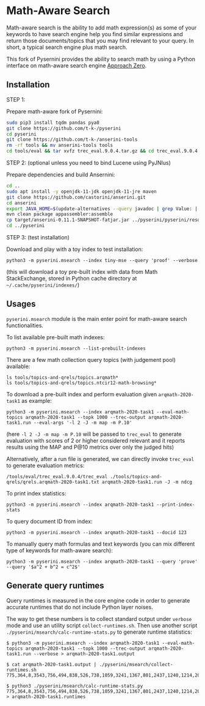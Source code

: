 # Math-Aware Search
Math-aware search is the ability to add math expression(s) as some of your keywords to have search engine help you find similar expressions and return those documents/topics that you may find relevant to your query. In short, a typical search engine plus math search.

This fork of Pysernini provides the ability to search math by using a Python interface on math-aware search engine [Approach Zero](https://github.com/approach0/search-engine).

## Installation
STEP 1:

Prepare math-aware fork of Pysernini:
```sh
sudo pip3 install tqdm pandas pya0
git clone https://github.com/t-k-/pyserini
cd pyserini
git clone https://github.com/t-k-/anserini-tools
rm -rf tools && mv anserini-tools tools
cd tools/eval && tar xvfz trec_eval.9.0.4.tar.gz && cd trec_eval.9.0.4 && make && cd ../../..
```

STEP 2: (optional unless you need to bind Lucene using PyJNIus)

Prepare dependencies and build Ansernini:
```sh
cd ..
sudo apt install -y openjdk-11-jdk openjdk-11-jre maven
git clone https://github.com/castorini/anserini.git
cd anserini
export JAVA_HOME=$(update-alternatives --query javadoc | grep Value: | head -n1 | sed 's/Value: //' | sed 's@bin/javadoc$@@') # assume it is a Debian-like system (such as Ubuntu)
mvn clean package appassembler:assemble
cp target/anserini-0.11.1-SNAPSHOT-fatjar.jar ../pyserini/pyserini/resources/jars/
cd ../pyserini
```

STEP 3: (test installation)

Download and play with a toy index to test installation:
```
python3 -m pyserini.msearch --index tiny-mse --query 'proof' --verbose
```
(this will download a toy pre-built index with data from Math StackExchange, stored in Python cache directory at `~/.cache/pyserini/indexes/`)

## Usages
`pyserini.msearch` module is the main enter point for math-aware search functionalities.

To list available pre-built math indexes:
```
python3 -m pyserini.msearch --list-prebuilt-indexes
```

There are a few math collection query topics (with judgement pool) available:
```
ls tools/topics-and-qrels/topics.arqmath*
ls tools/topics-and-qrels/topics.ntcir12-math-browsing*
```

To download a pre-built index and perform evaluation given `arqmath-2020-task1` as example:
```
python3 -m pyserini.msearch --index arqmath-2020-task1 --eval-math-topics arqmath-2020-task1 --topk 1000 --trec-output arqmath-2020-task1.run --eval-args '-l 2 -J -m map -m P.10'
```
(here `-l 2 -J -m map -m P.10` will be passed to `trec_eval` to generate evaluation with scores of 2 or higher considered relevant and it reports results using the MAP and P@10 metrics over only the judged hits)

Alternatively, after a run file is generated, we can directly invoke `trec_eval` to generate evaluation metrics:
```
/tools/eval/trec_eval.9.0.4/trec_eval ./tools/topics-and-qrels/qrels.arqmath-2020-task1.txt arqmath-2020-task1.run -J -m ndcg
```

To print index statistics:
```
python3 -m pyserini.msearch --index arqmath-2020-task1 --print-index-stats
```

To query document ID from index:
```
python3 -m pyserini.msearch --index arqmath-2020-task1 --docid 123
```

To manually query math formulas and text keywords (you can mix different type of keywords for math-aware search):
```
python3 -m pyserini.msearch --index arqmath-2020-task1 --query 'prove' --query '$a^2 + b^2 = c^2$'
```

## Generate query runtimes
Query runtimes is measured in the core engine code in order to generate accurate runtimes that do not include Python layer noises.

The way to get these numbers is to collect standard output under `verbose` mode and use an utility script `collect-runtimes.sh`. Then use another script `./pyserini/msearch/calc-runtime-stats.py` to generate runtime statistics:
```
$ python3 -m pyserini.msearch --index arqmath-2020-task1 --eval-math-topics arqmath-2020-task1 --topk 1000 --trec-output arqmath-2020-task1.run --verbose > arqmath-2020-task1.output

$ cat arqmath-2020-task1.output | ./pyserini/msearch/collect-runtimes.sh
775,364,8,3543,756,494,838,526,738,1059,3241,1367,801,2437,1240,1214,2056,1254,813,416,43,1790,418,181,986,1809,2175,388,50,833,885,266,20,131,540,306,8,615,1216,709,643,1701,28,1065,1410,562,650,1086,2153,780,3849,564,573,365,661,568,1335,1818,1879,580,230,2315,325,861,908,229,840,417,2003,3006,748,1116,514,1626,2035,361,3498,1002,30,26,980,757,1139,1650,1474,1331,260,803,52,1208,314,532,16,1185,124,5692,647,

$ python3 ./pyserini/msearch/calc-runtime-stats.py 775,364,8,3543,756,494,838,526,738,1059,3241,1367,801,2437,1240,1214,2056,1254,813,416,43,1790,418,181,986,1809,2175,388,50,833,885,266,20,131,540,306,8,615,1216,709,643,1701,28,1065,1410,562,650,1086,2153,780,3849,564,573,365,661,568,1335,1818,1879,580,230,2315,325,861,908,229,840,417,2003,3006,748,1116,514,1626,2035,361,3498,1002,30,26,980,757,1139,1650,1474,1331,260,803,52,1208,314,532,16,1185,124,5692,647, > arqmath-2020-task1.runtimes
```
